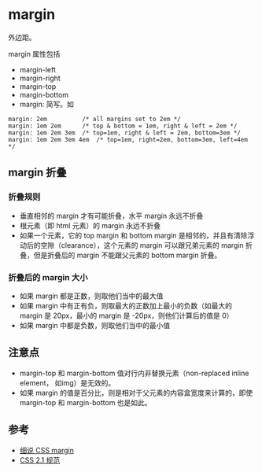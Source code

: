 # margin
外边距。

margin 属性包括
* margin-left
* margin-right
* margin-top
* margin-bottom
* margin: 简写。如
```
margin: 2em          /* all margins set to 2em */
margin: 1em 2em      /* top & bottom = 1em, right & left = 2em */
margin: 1em 2em 3em  /* top=1em, right & left = 2em, bottom=3em */
margin: 1em 2em 3em 4em  /* top=1em, right=2em, bottom=3em, left=4em */
```

## margin 折叠
### 折叠规则
* 垂直相邻的 margin 才有可能折叠，水平 margin 永远不折叠
* 根元素（即 html 元素）的 margin 永远不折叠
* 如果一个元素，它的 top margin 和 bottom margin 是相邻的，并且有清除浮动后的空隙（clearance），这个元素的 margin 可以跟兄弟元素的 margin 折叠，但是折叠后的 margin 不能跟父元素的 bottom margin 折叠。

### 折叠后的 margin 大小
* 如果 margin 都是正数，则取他们当中的最大值
* 如果 margin 中有正有负，则取最大的正数加上最小的负数（如最大的 margin 是 20px，最小的 margin 是 -20px，则他们计算后的值是 0）
* 如果 margin 中都是负数，则取他们当中的最小值

## 注意点
* margin-top 和 margin-bottom 值对行内非替换元素（non-replaced inline element， 如img）是无效的。
* 如果 margin 的值是百分比，则是相对于父元素的内容盒宽度来计算的，即使 margin-top 和 margin-bottom 也是如此。

## 参考
* [细说 CSS margin](https://blog.coding.net/blog/css-margin)
* [CSS 2.1 规范](http://www.ayqy.net/doc/css2-1/box.html#box-dimensions)
